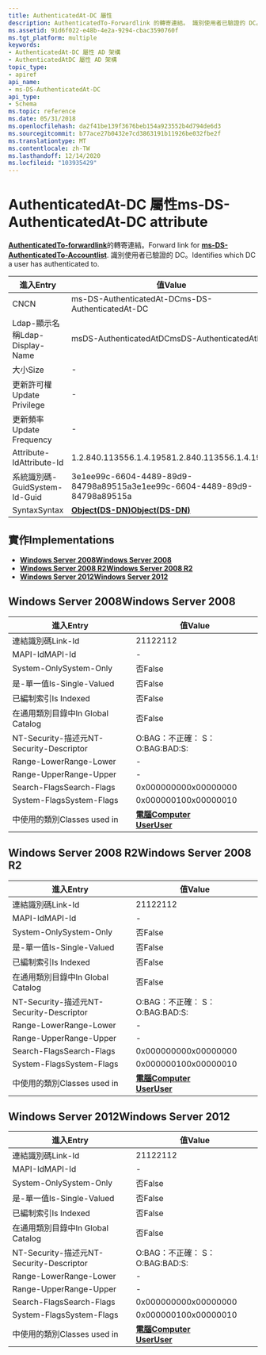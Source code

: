 ```yaml
---
title: AuthenticatedAt-DC 屬性
description: AuthenticatedTo-Forwardlink 的轉寄連結。 識別使用者已驗證的 DC。
ms.assetid: 91d6f022-e48b-4e2a-9294-cbac3590760f
ms.tgt_platform: multiple
keywords:
- AuthenticatedAt-DC 屬性 AD 架構
- AuthenticatedAtDC 屬性 AD 架構
topic_type:
- apiref
api_name:
- ms-DS-AuthenticatedAt-DC
api_type:
- Schema
ms.topic: reference
ms.date: 05/31/2018
ms.openlocfilehash: da2f41be139f3676beb154a923552b4d794de6d3
ms.sourcegitcommit: b77ace27b0432e7cd3863191b11926be032fbe2f
ms.translationtype: MT
ms.contentlocale: zh-TW
ms.lasthandoff: 12/14/2020
ms.locfileid: "103935429"
---
```

# <a name="ms-ds-authenticatedat-dc-attribute"></a><span data-ttu-id="f3c3e-106">AuthenticatedAt-DC 屬性</span><span class="sxs-lookup"><span data-stu-id="f3c3e-106">ms-DS-AuthenticatedAt-DC attribute</span></span>

<span data-ttu-id="f3c3e-107">[**AuthenticatedTo-forwardlink**](a-msds-authenticatedtoaccountlist.md)的轉寄連結。</span><span class="sxs-lookup"><span data-stu-id="f3c3e-107">Forward link for [**ms-DS-AuthenticatedTo-Accountlist**](a-msds-authenticatedtoaccountlist.md).</span></span> <span data-ttu-id="f3c3e-108">識別使用者已驗證的 DC。</span><span class="sxs-lookup"><span data-stu-id="f3c3e-108">Identifies which DC a user has authenticated to.</span></span>



| <span data-ttu-id="f3c3e-109">進入</span><span class="sxs-lookup"><span data-stu-id="f3c3e-109">Entry</span></span> | <span data-ttu-id="f3c3e-110">值</span><span class="sxs-lookup"><span data-stu-id="f3c3e-110">Value</span></span> |
|-------------------|-----------------------------------------|
| <span data-ttu-id="f3c3e-111">CN</span><span class="sxs-lookup"><span data-stu-id="f3c3e-111">CN</span></span>                | <span data-ttu-id="f3c3e-112">ms-DS-AuthenticatedAt-DC</span><span class="sxs-lookup"><span data-stu-id="f3c3e-112">ms-DS-AuthenticatedAt-DC</span></span>                |
| <span data-ttu-id="f3c3e-113">Ldap-顯示名稱</span><span class="sxs-lookup"><span data-stu-id="f3c3e-113">Ldap-Display-Name</span></span> | <span data-ttu-id="f3c3e-114">msDS-AuthenticatedAtDC</span><span class="sxs-lookup"><span data-stu-id="f3c3e-114">msDS-AuthenticatedAtDC</span></span>                  |
| <span data-ttu-id="f3c3e-115">大小</span><span class="sxs-lookup"><span data-stu-id="f3c3e-115">Size</span></span>              | \-                                      |
| <span data-ttu-id="f3c3e-116">更新許可權</span><span class="sxs-lookup"><span data-stu-id="f3c3e-116">Update Privilege</span></span>  | \-                                      |
| <span data-ttu-id="f3c3e-117">更新頻率</span><span class="sxs-lookup"><span data-stu-id="f3c3e-117">Update Frequency</span></span>  | \-                                      |
| <span data-ttu-id="f3c3e-118">Attribute-Id</span><span class="sxs-lookup"><span data-stu-id="f3c3e-118">Attribute-Id</span></span>      | <span data-ttu-id="f3c3e-119">1.2.840.113556.1.4.1958</span><span class="sxs-lookup"><span data-stu-id="f3c3e-119">1.2.840.113556.1.4.1958</span></span>                 |
| <span data-ttu-id="f3c3e-120">系統識別碼-Guid</span><span class="sxs-lookup"><span data-stu-id="f3c3e-120">System-Id-Guid</span></span>    | <span data-ttu-id="f3c3e-121">3e1ee99c-6604-4489-89d9-84798a89515a</span><span class="sxs-lookup"><span data-stu-id="f3c3e-121">3e1ee99c-6604-4489-89d9-84798a89515a</span></span>    |
| <span data-ttu-id="f3c3e-122">Syntax</span><span class="sxs-lookup"><span data-stu-id="f3c3e-122">Syntax</span></span>            | [<span data-ttu-id="f3c3e-123">**Object(DS-DN)**</span><span class="sxs-lookup"><span data-stu-id="f3c3e-123">**Object(DS-DN)**</span></span>](s-object-ds-dn.md) |



## <a name="implementations"></a><span data-ttu-id="f3c3e-124">實作</span><span class="sxs-lookup"><span data-stu-id="f3c3e-124">Implementations</span></span>

-   [<span data-ttu-id="f3c3e-125">**Windows Server 2008**</span><span class="sxs-lookup"><span data-stu-id="f3c3e-125">**Windows Server 2008**</span></span>](#windows-server-2008)
-   [<span data-ttu-id="f3c3e-126">**Windows Server 2008 R2**</span><span class="sxs-lookup"><span data-stu-id="f3c3e-126">**Windows Server 2008 R2**</span></span>](#windows-server-2008-r2)
-   [<span data-ttu-id="f3c3e-127">**Windows Server 2012**</span><span class="sxs-lookup"><span data-stu-id="f3c3e-127">**Windows Server 2012**</span></span>](#windows-server-2012)

## <a name="windows-server-2008"></a><span data-ttu-id="f3c3e-128">Windows Server 2008</span><span class="sxs-lookup"><span data-stu-id="f3c3e-128">Windows Server 2008</span></span>



| <span data-ttu-id="f3c3e-129">進入</span><span class="sxs-lookup"><span data-stu-id="f3c3e-129">Entry</span></span> | <span data-ttu-id="f3c3e-130">值</span><span class="sxs-lookup"><span data-stu-id="f3c3e-130">Value</span></span> |
|------------------------|-----------------------------------------------------------------------------|
| <span data-ttu-id="f3c3e-131">連結識別碼</span><span class="sxs-lookup"><span data-stu-id="f3c3e-131">Link-Id</span></span>                | <span data-ttu-id="f3c3e-132">2112</span><span class="sxs-lookup"><span data-stu-id="f3c3e-132">2112</span></span>                                                                        |
| <span data-ttu-id="f3c3e-133">MAPI-Id</span><span class="sxs-lookup"><span data-stu-id="f3c3e-133">MAPI-Id</span></span>                | \-                                                                          |
| <span data-ttu-id="f3c3e-134">System-Only</span><span class="sxs-lookup"><span data-stu-id="f3c3e-134">System-Only</span></span>            | <span data-ttu-id="f3c3e-135">否</span><span class="sxs-lookup"><span data-stu-id="f3c3e-135">False</span></span>                                                                       |
| <span data-ttu-id="f3c3e-136">是-單一值</span><span class="sxs-lookup"><span data-stu-id="f3c3e-136">Is-Single-Valued</span></span>       | <span data-ttu-id="f3c3e-137">否</span><span class="sxs-lookup"><span data-stu-id="f3c3e-137">False</span></span>                                                                       |
| <span data-ttu-id="f3c3e-138">已編制索引</span><span class="sxs-lookup"><span data-stu-id="f3c3e-138">Is Indexed</span></span>             | <span data-ttu-id="f3c3e-139">否</span><span class="sxs-lookup"><span data-stu-id="f3c3e-139">False</span></span>                                                                       |
| <span data-ttu-id="f3c3e-140">在通用類別目錄中</span><span class="sxs-lookup"><span data-stu-id="f3c3e-140">In Global Catalog</span></span>      | <span data-ttu-id="f3c3e-141">否</span><span class="sxs-lookup"><span data-stu-id="f3c3e-141">False</span></span>                                                                       |
| <span data-ttu-id="f3c3e-142">NT-Security-描述元</span><span class="sxs-lookup"><span data-stu-id="f3c3e-142">NT-Security-Descriptor</span></span> | <span data-ttu-id="f3c3e-143">O:BAG：不正確： S：</span><span class="sxs-lookup"><span data-stu-id="f3c3e-143">O:BAG:BAD:S:</span></span>                                                                |
| <span data-ttu-id="f3c3e-144">Range-Lower</span><span class="sxs-lookup"><span data-stu-id="f3c3e-144">Range-Lower</span></span>            | \-                                                                          |
| <span data-ttu-id="f3c3e-145">Range-Upper</span><span class="sxs-lookup"><span data-stu-id="f3c3e-145">Range-Upper</span></span>            | \-                                                                          |
| <span data-ttu-id="f3c3e-146">Search-Flags</span><span class="sxs-lookup"><span data-stu-id="f3c3e-146">Search-Flags</span></span>           | <span data-ttu-id="f3c3e-147">0x00000000</span><span class="sxs-lookup"><span data-stu-id="f3c3e-147">0x00000000</span></span>                                                                  |
| <span data-ttu-id="f3c3e-148">System-Flags</span><span class="sxs-lookup"><span data-stu-id="f3c3e-148">System-Flags</span></span>           | <span data-ttu-id="f3c3e-149">0x00000010</span><span class="sxs-lookup"><span data-stu-id="f3c3e-149">0x00000010</span></span>                                                                  |
| <span data-ttu-id="f3c3e-150">中使用的類別</span><span class="sxs-lookup"><span data-stu-id="f3c3e-150">Classes used in</span></span>        | [<span data-ttu-id="f3c3e-151">**電腦**</span><span class="sxs-lookup"><span data-stu-id="f3c3e-151">**Computer**</span></span>](c-computer.md)<br/> [<span data-ttu-id="f3c3e-152">**User**</span><span class="sxs-lookup"><span data-stu-id="f3c3e-152">**User**</span></span>](c-user.md)<br/> |



## <a name="windows-server-2008-r2"></a><span data-ttu-id="f3c3e-153">Windows Server 2008 R2</span><span class="sxs-lookup"><span data-stu-id="f3c3e-153">Windows Server 2008 R2</span></span>



| <span data-ttu-id="f3c3e-154">進入</span><span class="sxs-lookup"><span data-stu-id="f3c3e-154">Entry</span></span> | <span data-ttu-id="f3c3e-155">值</span><span class="sxs-lookup"><span data-stu-id="f3c3e-155">Value</span></span> |
|------------------------|-----------------------------------------------------------------------------|
| <span data-ttu-id="f3c3e-156">連結識別碼</span><span class="sxs-lookup"><span data-stu-id="f3c3e-156">Link-Id</span></span>                | <span data-ttu-id="f3c3e-157">2112</span><span class="sxs-lookup"><span data-stu-id="f3c3e-157">2112</span></span>                                                                        |
| <span data-ttu-id="f3c3e-158">MAPI-Id</span><span class="sxs-lookup"><span data-stu-id="f3c3e-158">MAPI-Id</span></span>                | \-                                                                          |
| <span data-ttu-id="f3c3e-159">System-Only</span><span class="sxs-lookup"><span data-stu-id="f3c3e-159">System-Only</span></span>            | <span data-ttu-id="f3c3e-160">否</span><span class="sxs-lookup"><span data-stu-id="f3c3e-160">False</span></span>                                                                       |
| <span data-ttu-id="f3c3e-161">是-單一值</span><span class="sxs-lookup"><span data-stu-id="f3c3e-161">Is-Single-Valued</span></span>       | <span data-ttu-id="f3c3e-162">否</span><span class="sxs-lookup"><span data-stu-id="f3c3e-162">False</span></span>                                                                       |
| <span data-ttu-id="f3c3e-163">已編制索引</span><span class="sxs-lookup"><span data-stu-id="f3c3e-163">Is Indexed</span></span>             | <span data-ttu-id="f3c3e-164">否</span><span class="sxs-lookup"><span data-stu-id="f3c3e-164">False</span></span>                                                                       |
| <span data-ttu-id="f3c3e-165">在通用類別目錄中</span><span class="sxs-lookup"><span data-stu-id="f3c3e-165">In Global Catalog</span></span>      | <span data-ttu-id="f3c3e-166">否</span><span class="sxs-lookup"><span data-stu-id="f3c3e-166">False</span></span>                                                                       |
| <span data-ttu-id="f3c3e-167">NT-Security-描述元</span><span class="sxs-lookup"><span data-stu-id="f3c3e-167">NT-Security-Descriptor</span></span> | <span data-ttu-id="f3c3e-168">O:BAG：不正確： S：</span><span class="sxs-lookup"><span data-stu-id="f3c3e-168">O:BAG:BAD:S:</span></span>                                                                |
| <span data-ttu-id="f3c3e-169">Range-Lower</span><span class="sxs-lookup"><span data-stu-id="f3c3e-169">Range-Lower</span></span>            | \-                                                                          |
| <span data-ttu-id="f3c3e-170">Range-Upper</span><span class="sxs-lookup"><span data-stu-id="f3c3e-170">Range-Upper</span></span>            | \-                                                                          |
| <span data-ttu-id="f3c3e-171">Search-Flags</span><span class="sxs-lookup"><span data-stu-id="f3c3e-171">Search-Flags</span></span>           | <span data-ttu-id="f3c3e-172">0x00000000</span><span class="sxs-lookup"><span data-stu-id="f3c3e-172">0x00000000</span></span>                                                                  |
| <span data-ttu-id="f3c3e-173">System-Flags</span><span class="sxs-lookup"><span data-stu-id="f3c3e-173">System-Flags</span></span>           | <span data-ttu-id="f3c3e-174">0x00000010</span><span class="sxs-lookup"><span data-stu-id="f3c3e-174">0x00000010</span></span>                                                                  |
| <span data-ttu-id="f3c3e-175">中使用的類別</span><span class="sxs-lookup"><span data-stu-id="f3c3e-175">Classes used in</span></span>        | [<span data-ttu-id="f3c3e-176">**電腦**</span><span class="sxs-lookup"><span data-stu-id="f3c3e-176">**Computer**</span></span>](c-computer.md)<br/> [<span data-ttu-id="f3c3e-177">**User**</span><span class="sxs-lookup"><span data-stu-id="f3c3e-177">**User**</span></span>](c-user.md)<br/> |



## <a name="windows-server-2012"></a><span data-ttu-id="f3c3e-178">Windows Server 2012</span><span class="sxs-lookup"><span data-stu-id="f3c3e-178">Windows Server 2012</span></span>



| <span data-ttu-id="f3c3e-179">進入</span><span class="sxs-lookup"><span data-stu-id="f3c3e-179">Entry</span></span> | <span data-ttu-id="f3c3e-180">值</span><span class="sxs-lookup"><span data-stu-id="f3c3e-180">Value</span></span> |
|------------------------|-----------------------------------------------------------------------------|
| <span data-ttu-id="f3c3e-181">連結識別碼</span><span class="sxs-lookup"><span data-stu-id="f3c3e-181">Link-Id</span></span>                | <span data-ttu-id="f3c3e-182">2112</span><span class="sxs-lookup"><span data-stu-id="f3c3e-182">2112</span></span>                                                                        |
| <span data-ttu-id="f3c3e-183">MAPI-Id</span><span class="sxs-lookup"><span data-stu-id="f3c3e-183">MAPI-Id</span></span>                | \-                                                                          |
| <span data-ttu-id="f3c3e-184">System-Only</span><span class="sxs-lookup"><span data-stu-id="f3c3e-184">System-Only</span></span>            | <span data-ttu-id="f3c3e-185">否</span><span class="sxs-lookup"><span data-stu-id="f3c3e-185">False</span></span>                                                                       |
| <span data-ttu-id="f3c3e-186">是-單一值</span><span class="sxs-lookup"><span data-stu-id="f3c3e-186">Is-Single-Valued</span></span>       | <span data-ttu-id="f3c3e-187">否</span><span class="sxs-lookup"><span data-stu-id="f3c3e-187">False</span></span>                                                                       |
| <span data-ttu-id="f3c3e-188">已編制索引</span><span class="sxs-lookup"><span data-stu-id="f3c3e-188">Is Indexed</span></span>             | <span data-ttu-id="f3c3e-189">否</span><span class="sxs-lookup"><span data-stu-id="f3c3e-189">False</span></span>                                                                       |
| <span data-ttu-id="f3c3e-190">在通用類別目錄中</span><span class="sxs-lookup"><span data-stu-id="f3c3e-190">In Global Catalog</span></span>      | <span data-ttu-id="f3c3e-191">否</span><span class="sxs-lookup"><span data-stu-id="f3c3e-191">False</span></span>                                                                       |
| <span data-ttu-id="f3c3e-192">NT-Security-描述元</span><span class="sxs-lookup"><span data-stu-id="f3c3e-192">NT-Security-Descriptor</span></span> | <span data-ttu-id="f3c3e-193">O:BAG：不正確： S：</span><span class="sxs-lookup"><span data-stu-id="f3c3e-193">O:BAG:BAD:S:</span></span>                                                                |
| <span data-ttu-id="f3c3e-194">Range-Lower</span><span class="sxs-lookup"><span data-stu-id="f3c3e-194">Range-Lower</span></span>            | \-                                                                          |
| <span data-ttu-id="f3c3e-195">Range-Upper</span><span class="sxs-lookup"><span data-stu-id="f3c3e-195">Range-Upper</span></span>            | \-                                                                          |
| <span data-ttu-id="f3c3e-196">Search-Flags</span><span class="sxs-lookup"><span data-stu-id="f3c3e-196">Search-Flags</span></span>           | <span data-ttu-id="f3c3e-197">0x00000000</span><span class="sxs-lookup"><span data-stu-id="f3c3e-197">0x00000000</span></span>                                                                  |
| <span data-ttu-id="f3c3e-198">System-Flags</span><span class="sxs-lookup"><span data-stu-id="f3c3e-198">System-Flags</span></span>           | <span data-ttu-id="f3c3e-199">0x00000010</span><span class="sxs-lookup"><span data-stu-id="f3c3e-199">0x00000010</span></span>                                                                  |
| <span data-ttu-id="f3c3e-200">中使用的類別</span><span class="sxs-lookup"><span data-stu-id="f3c3e-200">Classes used in</span></span>        | [<span data-ttu-id="f3c3e-201">**電腦**</span><span class="sxs-lookup"><span data-stu-id="f3c3e-201">**Computer**</span></span>](c-computer.md)<br/> [<span data-ttu-id="f3c3e-202">**User**</span><span class="sxs-lookup"><span data-stu-id="f3c3e-202">**User**</span></span>](c-user.md)<br/> |



 

 






